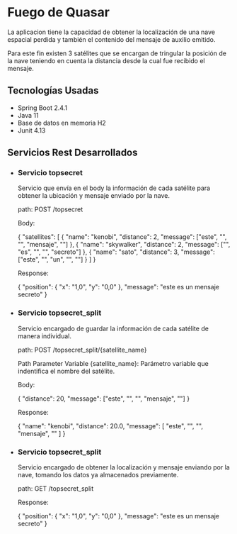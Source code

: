 # Fuego de Quasar

La aplicacion tiene la capacidad de obtener la localización de una nave espacial perdida y también el contenido del mensaje de auxilio emitido.

Para este fin existen 3 satélites que se encargan de tringular la posición de la nave teniendo en cuenta la distancia desde la cual fue recibido el mensaje.

## Tecnologías Usadas

- Spring Boot 2.4.1
- Java 11
- Base de datos en memoria H2
- Junit 4.13


## Servicios Rest Desarrollados

- ### Servicio topsecret

  Servicio que envía en el body la información de cada satélite para obtener la ubicación y mensaje enviado por la nave.

  path: POST /topsecret
  
  Body: 
  
  {
    "satellites": [
        {
            "name": "kenobi",
            "distance": 2,
            "message": ["este", "", "", "mensaje", ""]
        },
        {
            "name": "skywalker",
            "distance": 2,
            "message": ["", "es", "", "", "secreto"]
        },
        {
            "name": "sato",
            "distance": 3,
            "message": ["este", "", "un", "", ""]
        }
    ]
}

  Response: 

  {
      "position": {
          "x": "1,0",
          "y": "0,0"
      },
      "message": "este es un mensaje secreto"
  }

- ### Servicio topsecret_split

  Servicio encargado de guardar la información de cada satélite de manera individual.

  path: POST /topsecret_split/{satellite_name}
  
  Path Parameter Variable {satellite_name}: Parámetro variable que indentifica el nombre del satélite.
  
  Body: 
  
  {
    "distance": 20,
   "message": ["este", "", "", "mensaje", ""]
  }

  Response: 

  {
      "name": "kenobi",
      "distance": 20.0,
      "message": [
          "este",
          "",
          "",
          "mensaje",
          ""
      ]
  }
  
 - ### Servicio topsecret_split
 
   Servicio encargado de obtener la localización y mensaje enviando por la nave, tomando los datos ya almacenados previamente.

   path: GET /topsecret_split


   Response: 

   {
     "position": {
         "x": "1,0",
         "y": "0,0"
     },
     "message": "este es un mensaje secreto"
   }




 

